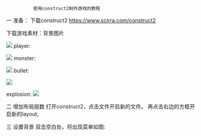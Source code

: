               使用construct2制作游戏的教程

一 准备：
下载construct2  https://www.scirra.com/construct2

 下载游戏素材：背景图片

 ![](https://www.scirra.com/images/articles/bg.png)
 player:
  
  ![](https://www.scirra.com/images/articles/player.png)
  monster:
   
   ![](https://www.scirra.com/images/articles/monster.png)
   bullet:

   ![](https://www.scirra.com/images/articles/Bullet.png)
  
  explosion:
  ![](https://www.scirra.com/images/articles/explode.png)


  二 增加布局层数
  打开construct2，点击文件开启新的文件。
  再点击右边的方框开启新的layout,


  三  设置背景
双击空白处，将出现菜单如图:

